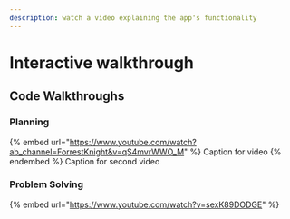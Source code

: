 ```yaml
---
description: watch a video explaining the app's functionality
---
```



# Interactive walkthrough

## Code Walkthroughs

### Planning

{% embed url="https://www.youtube.com/watch?ab_channel=ForrestKnight&v=qS4mvrWWO_M" %}
Caption for video
{% endembed %}
Caption for second video

### Problem Solving

{% embed url="https://www.youtube.com/watch?v=sexK89DODGE" %}
